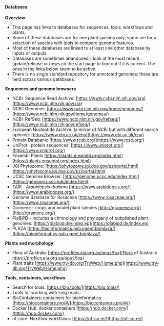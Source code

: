 #### Databases

**Overview**

* This page has links to databases for sequences, tools, workflows and plants.
* Some of these databases are for one plant species only; some are for a selection of species with tools to compare genome features.
* Most of these databases are linked to at least one other database by inputs or outputs.
* Databases are sometimes abandoned - look at the most recent update/release or news on the start page to find out if it is current. The ones in the links below seem to be active.
* There is no single standard repository for annotated genomes: these are held across various databases.


**Sequences and genome browsers**

* NCBI: Sequence Read Archive: [https://www.ncbi.nlm.nih.gov/sra](https://www.ncbi.nlm.nih.gov/sra)
* NCBI: Genomes: [https://www.ncbi.nlm.nih.gov/home/genomes/](https://www.ncbi.nlm.nih.gov/home/genomes/)
* NCBI: RefSeq: [https://www.ncbi.nlm.nih.gov/refseq/](https://www.ncbi.nlm.nih.gov/refseq/)
* European Nucleotide Archive: (a mirror of NCBI but with different search options): [https://www.ebi.ac.uk/ena](https://www.ebi.ac.uk/ena)
* Protein Databank: [https://www.rcsb.org/](https://www.rcsb.org/)
* UniProt : protein sequences: [https://www.uniprot.org/](https://www.uniprot.org/)
* Ensembl Plants [https://plants.ensembl.org/index.html](https://plants.ensembl.org/index.html)
* JGI Phytozome: [https://phytozome.jgi.doe.gov/pz/portal.html](https://phytozome.jgi.doe.gov/pz/portal.html)
* UCSC Genome Browser: [https://genome.ucsc.edu/index.html](https://genome.ucsc.edu/index.html)
* TAIR - *Arabidopsis thaliana* [https://www.arabidopsis.org/](https://www.arabidopsis.org/)
* Genome database for Rosaceae [https://www.rosaceae.org/](https://www.rosaceae.org/)
* Gramene - crops and model plant species [http://gramene.org/](http://gramene.org/)
* PlaBiPD - includes a chronology and phylogeny of pubplished plant genomes: [https://plabipd.de/index.ep](https://plabipd.de/index.ep)
* PLAZA [https://bioinformatics.psb.ugent.be/plaza/](https://bioinformatics.psb.ugent.be/plaza/)


**Plants and morphology**

* Flora of Australia [https://profiles.ala.org.au/opus/foa](Flora of Australia https://profiles.ala.org.au/opus/foa)
* Plant traits [https://www.try-db.org/TryWeb/Home.php](https://www.try-db.org/TryWeb/Home.php)

**Tools, containers, workflows**

* Search for tools: [https://bio.tools/](https://bio.tools/)
* Tools for working with long reads:
* BioContainers: containers for bioinformatics [https://biocontainers.pro/#/](https://biocontainers.pro/#/)
* Docker Hub: docker containers [https://hub.docker.com/](https://hub.docker.com/)
* nf-core: Nextflow workflows: [https://nf-co.re/](https://nf-co.re/)
